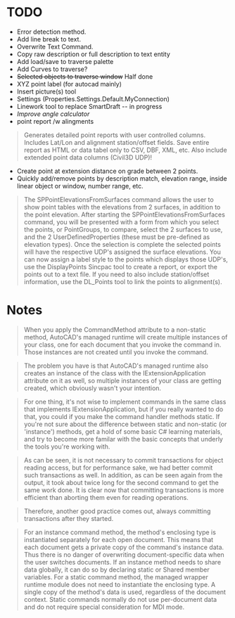 # TODO

* Error detection method.
* Add line break to text.
* Overwrite Text Command.
* Copy raw description or full description to text entity
* Add load/save to traverse palette
* Add Curves to traverse?
* ~~Selected objects to traverse window~~ Half done
* XYZ point label (for autocad mainly)
* Insert picture(s) tool
* Settings (Properties.Settings.Default.MyConnection)
* Linework tool to replace SmartDraft -- in progress
* *Improve angle calculator*
* point report /w alingments
> Generates detailed point reports with user controlled columns.  Includes Lat/Lon and alignment station/offset fields. 
Save entire report as HTML or data tabel only to CSV, DBF, XML, etc.  Also include extended point data columns (Civil3D UDP)!

* Create point at extension distance on grade between 2 points.
* Quickly add/remove points by description match, elevation range, inside linear object or window, number range, etc.

> The SPPointElevationsFromSurfaces command allows the user to show point tables with the elevations from 2 surfaces, in addition to the point elevation.
After starting the SPPointElevationsFromSurfaces command, you will be presented with a form from which you select the points, or PointGroups, to compare, 
select the 2 surfaces to use, and the 2 UserDefinedProperties (these must be pre-defined as elevation types).
Once the selection is complete the selected points will have the respective UDP's assigned the surface elevations. You can now assign a label style to 
the points which displays those UDP's, use the DisplayPoints Sincpac tool to create a report, or export the points out to a text file. If you need to 
also include station/offset information, use the DL_Points tool to link the points to alignment(s).


# Notes

> When you apply the CommandMethod attribute to a non-static method, AutoCAD's
managed runtime will create multiple instances of your class, one for each
document that you invoke the command in. Those instances are not created until
you invoke the command.

> The problem you have is that AutoCAD's managed runtime also creates an instance
of the class with the IExtensionApplication attribute on it as well, so multiple
instances of your class are getting created, which obviously wasn't your
intention.

> For one thing, it's not wise to implement commands in the same class that
implements IExtensionApplication, but if you really wanted to do that, you could
if you make the command handler methods static. If you're not sure about the
difference between static and non-static (or 'instance') methods, get a hold of
some basic C# learning materials, and try to become more familar with the basic
concepts that underly the tools you're working with.

> As can be seen, it is not necessary to commit transactions for object reading access, 
but for performance sake, we had better commit such transactions as well. In addition, 
as can be seen again from the output, it took about twice long for the second command 
to get the same work done. It is clear now that committing transactions is more efficient 
than aborting them even for reading operations.

> Therefore, another good practice comes out, always committing transactions after they started.

> For an instance command method, the method's enclosing type is instantiated separately for each open document. This means that each document gets a private copy of the command's instance data. Thus there is no danger of overwriting document-specific data when the user switches documents. If an instance method needs to share data globally, it can do so by declaring static or Shared member variables.
For a static command method, the managed wrapper runtime module does not need to instantiate the enclosing type. A single copy of the method's data is used, regardless of the document context. Static commands normally do not use per-document data and do not require special consideration for MDI mode.
